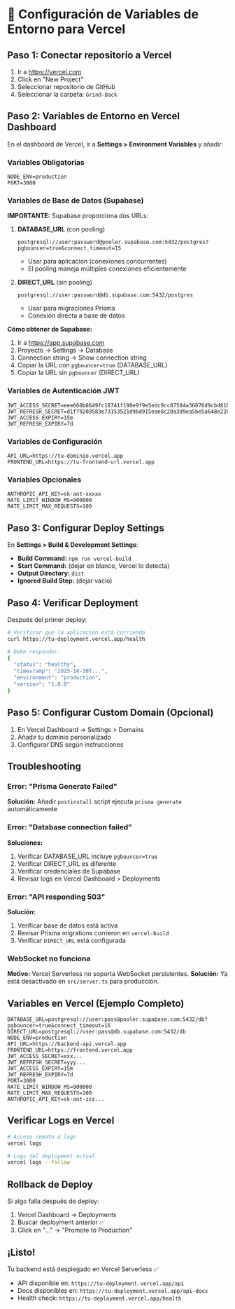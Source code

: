 # 🚀 Configuración de Variables de Entorno para Vercel

## Paso 1: Conectar repositorio a Vercel

1. Ir a https://vercel.com
2. Click en "New Project"
3. Seleccionar repositorio de GitHub
4. Seleccionar la carpeta: `Grind-Back`

## Paso 2: Variables de Entorno en Vercel Dashboard

En el dashboard de Vercel, ir a **Settings > Environment Variables** y añadir:

### Variables Obligatorias

```
NODE_ENV=production
PORT=3000
```

### Variables de Base de Datos (Supabase)

**IMPORTANTE:** Supabase proporciona dos URLs:

1. **DATABASE_URL** (con pooling)
   ```
   postgresql://user:password@pooler.supabase.com:5432/postgres?pgbouncer=true&connect_timeout=15
   ```
   - Usar para aplicación (conexiones concurrentes)
   - El pooling maneja múltiples conexiones eficientemente

2. **DIRECT_URL** (sin pooling)
   ```
   postgresql://user:password@db.supabase.com:5432/postgres
   ```
   - Usar para migraciones Prisma
   - Conexión directa a base de datos

**Cómo obtener de Supabase:**
1. Ir a https://app.supabase.com
2. Proyecto → Settings → Database
3. Connection string → Show connection string
4. Copiar la URL con `pgbouncer=true` (DATABASE_URL)
5. Copiar la URL sin `pgbouncer` (DIRECT_URL)

### Variables de Autenticación JWT

```
JWT_ACCESS_SECRET=eee660b6649fc18741f190e9f9e5edc9cc87584a36076d9cbd81b9005c81f900
JWT_REFRESH_SECRET=d1f79209583e73153521d96d915eae8c20a3d9ea5be5a648e2286e5d00b35625
JWT_ACCESS_EXPIRY=15m
JWT_REFRESH_EXPIRY=7d
```

### Variables de Configuración

```
API_URL=https://tu-dominio.vercel.app
FRONTEND_URL=https://tu-frontend-url.vercel.app
```

### Variables Opcionales

```
ANTHROPIC_API_KEY=sk-ant-xxxxx
RATE_LIMIT_WINDOW_MS=900000
RATE_LIMIT_MAX_REQUESTS=100
```

## Paso 3: Configurar Deploy Settings

En **Settings > Build & Development Settings**:

- **Build Command:** `npm run vercel-build`
- **Start Command:** (dejar en blanco, Vercel lo detecta)
- **Output Directory:** `dist`
- **Ignored Build Step:** (dejar vacío)

## Paso 4: Verificar Deployment

Después del primer deploy:

```bash
# Verificar que la aplicación está corriendo
curl https://tu-deployment.vercel.app/health

# Debe responder:
{
  "status": "healthy",
  "timestamp": "2025-10-30T...",
  "environment": "production",
  "version": "1.0.0"
}
```

## Paso 5: Configurar Custom Domain (Opcional)

1. En Vercel Dashboard → Settings > Domains
2. Añadir tu dominio personalizado
3. Configurar DNS según instrucciones

## Troubleshooting

### Error: "Prisma Generate Failed"

**Solución:** Añadir `postinstall` script ejecuta `prisma generate` automáticamente

### Error: "Database connection failed"

**Soluciones:**
1. Verificar DATABASE_URL incluye `pgbouncer=true`
2. Verificar DIRECT_URL es diferente
3. Verificar credenciales de Supabase
4. Revisar logs en Vercel Dashboard > Deployments

### Error: "API responding 503"

**Solución:** 
1. Verificar base de datos está activa
2. Revisar Prisma migrations corrieron en `vercel-build`
3. Verificar `DIRECT_URL` está configurada

### WebSocket no funciona

**Motivo:** Vercel Serverless no soporta WebSocket persistentes. 
**Solución:** Ya está desactivado en `src/server.ts` para producción.

## Variables en Vercel (Ejemplo Completo)

```
DATABASE_URL=postgresql://user:pass@pooler.supabase.com:5432/db?pgbouncer=true&connect_timeout=15
DIRECT_URL=postgresql://user:pass@db.supabase.com:5432/db
NODE_ENV=production
API_URL=https://backend-api.vercel.app
FRONTEND_URL=https://frontend.vercel.app
JWT_ACCESS_SECRET=xxx...
JWT_REFRESH_SECRET=yyy...
JWT_ACCESS_EXPIRY=15m
JWT_REFRESH_EXPIRY=7d
PORT=3000
RATE_LIMIT_WINDOW_MS=900000
RATE_LIMIT_MAX_REQUESTS=100
ANTHROPIC_API_KEY=sk-ant-zzz...
```

## Verificar Logs en Vercel

```bash
# Acceso remoto a logs
vercel logs

# Logs del deployment actual
vercel logs --follow
```

## Rollback de Deploy

Si algo falla después de deploy:

1. Vercel Dashboard → Deployments
2. Buscar deployment anterior ✅
3. Click en "..." → "Promote to Production"

## ¡Listo!

Tu backend está desplegado en Vercel Serverless ✅

- API disponible en: `https://tu-deployment.vercel.app/api`
- Docs disponibles en: `https://tu-deployment.vercel.app/api-docs`
- Health check: `https://tu-deployment.vercel.app/health`


